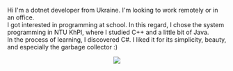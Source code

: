 Hi I'm a dotnet developer from Ukraine. I'm looking to work remotely or in an office.     
I got interested in programming at school. In this regard, I chose the system programming in NTU KhPI, where I studied C++ and a little bit of Java.   
In the process of learning, I discovered C#. I liked it for its simplicity, beauty, and especially the garbage collector :)  
 
<p align="center">
    <img src="https://skillicons.dev/icons?i=cs,net,git,powershell,js,html,css" />
</p>
